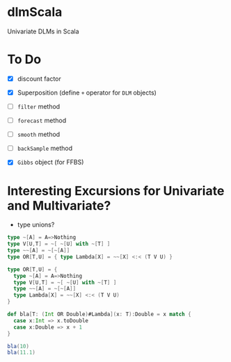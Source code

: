 # dlmScala

Univariate DLMs in Scala


# To Do

- [x] discount factor
- [x] Superposition (define `+` operator for `DLM` objects)
- [ ] `filter` method
- [ ] `forecast` method
- [ ] `smooth` method
- [ ] `backSample` method
- [x] `Gibbs` object (for FFBS)


# Interesting Excursions for Univariate and Multivariate?
- type unions?
```scala
type ~[A] = A=>Nothing
type V[U,T] = ~[ ~[U] with ~[T] ]
type ~~[A] = ~[~[A]]
type OR[T,U] = { type Lambda[X] = ~~[X] <:< (T V U) }

type OR[T,U] = {
  type ~[A] = A=>Nothing
  type V[U,T] = ~[ ~[U] with ~[T] ]
  type ~~[A] = ~[~[A]]
  type Lambda[X] = ~~[X] <:< (T V U)
}

def bla[T: (Int OR Double)#Lambda](x: T):Double = x match {
  case x:Int => x.toDouble
  case x:Double => x + 1
}

bla(10)
bla(11.1)
```
